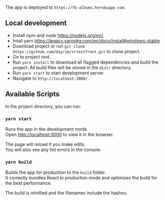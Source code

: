 The app is deployed to `https://fb-albums.herokuapp.com`.

## Local development

- Install npm and node https://nodejs.org/en/.
- Intall yarn https://legacy.yarnpkg.com/en/docs/install#windows-stable
- Download project or run `git clone https://github.com/dayrim/srtestfront.git` to clone project.
- Go to project root.
- Run `yarn install` to download all flagged dependencies and build the project. All build files will be stored in the `dist/` directory.
- Run `yarn start` to start development server.
- Navigate to `http://localhost:3000/`.

## Available Scripts

In the project directory, you can run:

### `yarn start`

Runs the app in the development mode.<br />
Open [http://localhost:3000](http://localhost:3000) to view it in the browser.

The page will reload if you make edits.<br />
You will also see any lint errors in the console.

### `yarn build`

Builds the app for production to the `build` folder.<br />
It correctly bundles React in production mode and optimizes the build for the best performance.

The build is minified and the filenames include the hashes.<br />
